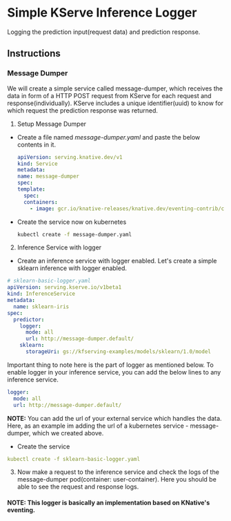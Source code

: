 # Simple KServe Inference Logger

Logging the prediction input(request data) and prediction response.

## Instructions

### Message Dumper

We will create a simple service called message-dumper, which receives the data in form of a HTTP POST request from KServe for each request and response(individually). KServe includes a unique identifier(uuid) to know for which request the prediction response was returned.

1. Setup Message Dumper

- Create a file named _*message-dumper.yaml*_ and paste the below contents in it.
  ```yaml
  apiVersion: serving.knative.dev/v1
  kind: Service
  metadata:
  name: message-dumper
  spec:
  template:
    spec:
    containers:
      - image: gcr.io/knative-releases/knative.dev/eventing-contrib/cmd/event_display
  ```
- Create the service now on kubernetes
  ```bash
  kubectl create -f message-dumper.yaml
  ```

2. Inference Service with logger

- Create an inference service with logger enabled. Let's create a simple sklearn inference with logger enabled.

```yaml
# sklearn-basic-logger.yaml
apiVersion: serving.kserve.io/v1beta1
kind: InferenceService
metadata:
  name: sklearn-iris
spec:
  predictor:
    logger:
      mode: all
      url: http://message-dumper.default/
    sklearn:
      storageUri: gs://kfserving-examples/models/sklearn/1.0/model
```

Important thing to note here is the part of logger as mentioned below. To enable logger in your inference service, you can add the below lines to any inference service.

```yaml
logger:
  mode: all
  url: http://message-dumper.default/
```

**NOTE:** You can add the url of your external service which handles the data. Here, as an example im adding the url of a kubernetes service - message-dumper, which we created above.

- Create the service

```yaml
kubectl create -f sklearn-basic-logger.yaml
```

3. Now make a request to the inference service and check the logs of the message-dumper pod(container: user-container). Here you should be able to see the request and response logs.

#### **NOTE:** This logger is basically an implementation based on KNative's eventing.
